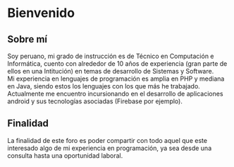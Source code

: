 # Bienvenido

## Sobre mí
Soy peruano, mi grado de instrucción es de Técnico en Computación e Informática, cuento con alrededor de 10 años de experiencia (gran parte de ellos en una Intitución) en temas de desarrollo de Sistemas y Software.<br>
Mi experiencia en lenguajes de programación es amplia en PHP y mediana en Java, siendo estos los lenguajes con los que más he trabajado.<br>
Actualmente me encuentro incursionando en el desarrollo de aplicaciones android y sus tecnologías asociadas (Firebase por ejemplo).

## Finalidad
La finalidad de este foro es poder compartir con todo aquel que este interesado algo de mi experiencia en programación, ya sea desde una consulta hasta una oportunidad laboral.